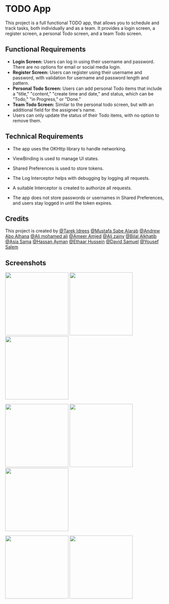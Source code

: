 # TODO App

This project is a full functional TODO app, that allows you to schedule and track tasks, both individually and as a team. It provides a login screen, a register screen, a personal Todo screen, and a team Todo screen.

## Functional Requirements

- **Login Screen:** Users can log in using their username and password. There are no options for email or social media login.
- **Register Screen:** Users can register using their username and password, with validation for username and password length and pattern.
- **Personal Todo Screen:** Users can add personal Todo items that include a "title," "content," "create time and date," and status, which can be "Todo," "in Progress," or "Done."
- **Team Todo Screen:** Similar to the personal todo screen, but with an additional field for the assignee's name.
- Users can only update the status of their Todo items, with no option to remove them.

## Technical Requirements

- The app uses the OKHttp library to handle networking.
- ViewBinding is used to manage UI states.

- Shared Preferences is used to store tokens.
- The Log Interceptor helps with debugging by logging all requests.
- A suitable Interceptor is created to authorize all requests.
- The app does not store passwords or usernames in Shared Preferences, and users stay logged in until the token expires.

## Credits

This project is created by
[@Tarek Idrees](https://github.com/TarekIdrees)
[@Mustafa Sabe Alarab](https://github.com/mustafa-sab3alarab)
[@Andrew Abo Alhana](https://github.com/AndrewAboalhana)
[@Ali mohamed ali](https://github.com/abuhussien28)
[@Ameer Amjed](https://github.com/AmeerAmjed)
[@Ali zainy](https://github.com/Ali873-debug)
[@Bilal Alkhatib](https://github.com/Belal-Alkhatib)
[@Asia Sama](https://github.com/Asiasama710)
[@Hassan Ayman](https://github.com/Hassan3Ayman)
[@Ethaar Hussein](https://github.com/Ethaar7)
[@David Samuel](https://github.com/davidsamuelx)
[@Yousef Salem](https://github.com/yousef-salem)

##  Screenshots

<img src="https://user-images.githubusercontent.com/54080527/233779996-fee6fdf5-40d6-4a11-a565-e8a63aadae8a.png" width="200">  <img src="https://user-images.githubusercontent.com/54080527/233780018-6bd0e870-2636-4b71-bac9-9d8856dd4e6d.png" width="200">   <img src="https://user-images.githubusercontent.com/54080527/233780007-c876ed7a-c1c4-4077-a66b-13af8ad25b7e.png" width="200">

<img src="https://user-images.githubusercontent.com/54080527/233780375-8a7ecd8d-4f7f-4efe-a630-93e445e4c1b9.png" width="200">   <img src="https://user-images.githubusercontent.com/54080527/233782048-41d0b541-82de-43b5-aa7b-43e4d1e71832.png" width="200">   <img src="https://user-images.githubusercontent.com/54080527/233780655-d595b02f-8d0e-4da9-a53f-1391dbcfffc9.png" width="200">

<img src="https://user-images.githubusercontent.com/54080527/233781568-0e4efed1-f4b8-43f0-bf8b-193d073252e2.png" width="200">  <img src="https://user-images.githubusercontent.com/54080527/233781844-4a47a8b3-70c4-4125-88bc-3c5c588109cc.png" width="200">


